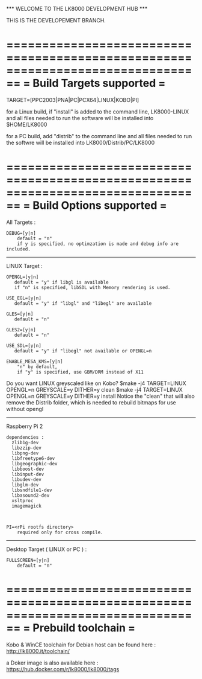 *** WELCOME TO THE LK8000 DEVELOPMENT HUB ***

THIS IS THE DEVELOPEMENT BRANCH.

================================================================================
= Build Targets supported                                                      =
================================================================================

TARGET=[PPC2003|PNA|PC|PCX64|LINUX|KOBO|PI]

for a Linux build, if "install" is added to the command line, LK8000-LINUX and 
all files needed to run the software will be installed into $HOME/LK8000

for a PC build, add "distrib" to the command line and all files needed to run 
the softwre will be installed into LK8000/Distrib/PC/LK8000

================================================================================
= Build Options supported                                                      =
================================================================================

All Targets :

    DEBUG=[y|n]  
        default = "n"
        if y is specified, no optimzation is made and debug info are included.

--------------------------------------------------------------------------------
LINUX Target :

    OPENGL=[y|n]
       default = "y" if libgl is available
       if "n" is specified, libSDL with Memory rendering is used.

    USE_EGL=[y|n]
       default = "y" if "libgl" and "libegl" are available

    GLES=[y|n]
       default = "n"

    GLES2=[y|n]
       default = "n"

    USE_SDL=[y|n]
       default = "y" if "libegl" not available or OPENGL=n

    ENABLE_MESA_KMS=[y|n]
        "n" by default,
        if "y" is specified, use GBM/DRM instead of X11


Do you want LINUX greyscaled like on Kobo? 
$make -j4 TARGET=LINUX OPENGL=n GREYSCALE=y DITHER=y clean
$make -j4 TARGET=LINUX OPENGL=n GREYSCALE=y DITHER=y install
Notice the "clean" that will also remove the Distrib folder, which is needed
to rebuild bitmaps for use without opengl

--------------------------------------------------------------------------------
Raspberry Pi 2

    dependencies : 
      zlib1g-dev
      libzzip-dev
      libpng-dev
      libfreetype6-dev
      libgeographic-dev
      libboost-dev
      libinput-dev
      libudev-dev
      libglm-dev
      libsndfile1-dev
      libasound2-dev
      xsltproc
      imagemagick



    PI=<rPi rootfs directory>
        required only for cross compile.




--------------------------------------------------------------------------------
Desktop Target ( LINUX or PC ) :

    FULLSCREEN=[y|n]
        default = "n"

================================================================================
= Prebuild toolchain                                                           =
================================================================================

Kobo & WinCE toolchain for Debian host can be found here : http://lk8000.it/toolchain/

a Doker image is also available here : https://hub.docker.com/r/lk8000/lk8000/tags
